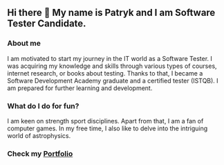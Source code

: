 ## Hi there 👋 My name is Patryk and I am Software Tester Candidate.

### About me
I am motivated to start my journey in the IT world as a Software Tester. I was acquiring my knowledge and skills through various types of courses, internet research, or books about testing. Thanks to that, I became a Software Development Academy graduate and a certified tester (ISTQB). I am prepared for further learning and development.

### What do I do for fun?
I am keen on strength sport disciplines. Apart from that, I am a fan of computer games. In my free time, I also like to delve into the intriguing world of astrophysics.

### Check my [Portfolio](https://github.com/PatrykKomendo/Portfolio)

<!--
**PatrykKomendo/PatrykKomendo** is a ✨ _special_ ✨ repository because its `README.md` (this file) appears on your GitHub profile.

Here are some ideas to get you started:

- 🔭 I’m currently working on ...
- 🌱 I’m currently learning ...
- 👯 I’m looking to collaborate on ...
- 🤔 I’m looking for help with ...
- 💬 Ask me about ...
- 📫 How to reach me: ...
- 😄 Pronouns: ...
- ⚡ Fun fact: ...
-->
